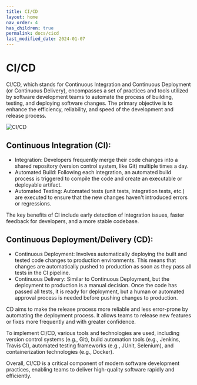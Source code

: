 ```yaml
---
title: CI/CD
layout: home
nav_order: 4
has_children: true
permalink: docs/cicd
last_modified_date: 2024-01-07
---
```


# CI/CD

CI/CD, which stands for Continuous Integration and Continuous Deployment (or Continuous Delivery), encompasses a set of practices and tools utilized by software development teams to automate the process of building, testing, and deploying software changes. The primary objective is to enhance the efficiency, reliability, and speed of the development and release process.

![CI/CD](https://user-cube.github.io/devops-cheatsheet/assets/images/devops-process.png)

## Continuous Integration (CI):

- Integration: Developers frequently merge their code changes into a shared repository (version control system, like Git) multiple times a day.
- Automated Build: Following each integration, an automated build process is triggered to compile the code and create an executable or deployable artifact.
- Automated Testing: Automated tests (unit tests, integration tests, etc.) are executed to ensure that the new changes haven't introduced errors or regressions.

The key benefits of CI include early detection of integration issues, faster feedback for developers, and a more stable codebase.

## Continuous Deployment/Delivery (CD):

- Continuous Deployment: Involves automatically deploying the built and tested code changes to production environments. This means that changes are automatically pushed to production as soon as they pass all tests in the CI pipeline.
- Continuous Delivery: Similar to Continuous Deployment, but the deployment to production is a manual decision. Once the code has passed all tests, it is ready for deployment, but a human or automated approval process is needed before pushing changes to production.

CD aims to make the release process more reliable and less error-prone by automating the deployment process. It allows teams to release new features or fixes more frequently and with greater confidence.

To implement CI/CD, various tools and technologies are used, including version control systems (e.g., Git), build automation tools (e.g., Jenkins, Travis CI), automated testing frameworks (e.g., JUnit, Selenium), and containerization technologies (e.g., Docker).

Overall, CI/CD is a critical component of modern software development practices, enabling teams to deliver high-quality software rapidly and efficiently.
